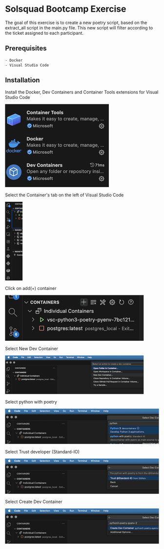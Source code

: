 # Solsquad Bootcamp Exercise
The goal of this exercise is to create a new poetry script, based on the extract_all script in the main.py file. This new script will filter according to the ticket assigned to each participant. 

## Prerequisites
    - Docker
    - Visual Studio Code

## Installation

Install the Docker, Dev Containers and Container Tools extensions for Visual Studio Code

![Extensions](img/extensions.png)

Select the Container's tab on the left of Visual Studio Code

![Tab](img/tab.png)

Click on add(+) container

![Add](img/add.png)

Select New Dev Container

![NewDev](img/new.png)

Select python with poetry

![PyPoetry](img/pypoetry.png)

Select Trust developer (Standard-IO)

![Trust](img/trust.png)

Select Create Dev Container

![Create](img/create.png)